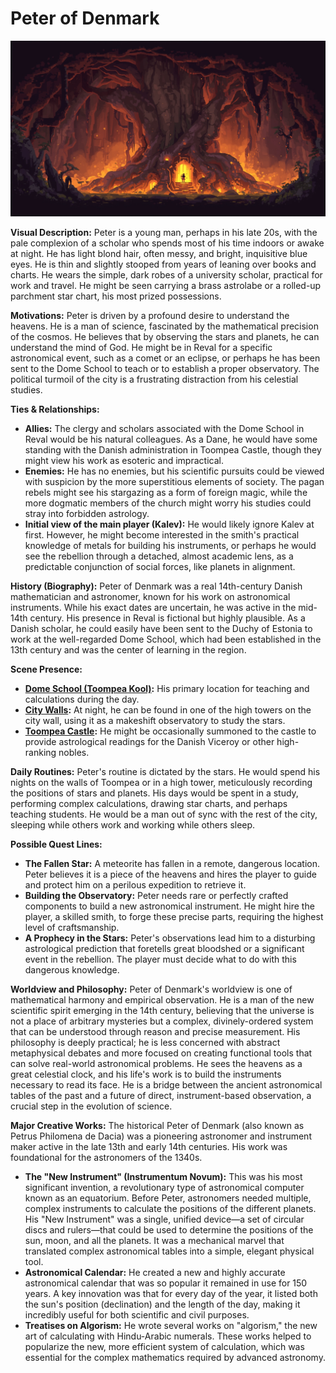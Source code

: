 # Peter of Denmark

![alt text](../../skills/image-8.png)

**Visual Description:**
Peter is a young man, perhaps in his late 20s, with the pale complexion of a scholar who spends most of his time indoors or awake at night. He has light blond hair, often messy, and bright, inquisitive blue eyes. He is thin and slightly stooped from years of leaning over books and charts. He wears the simple, dark robes of a university scholar, practical for work and travel. He might be seen carrying a brass astrolabe or a rolled-up parchment star chart, his most prized possessions.

**Motivations:**
Peter is driven by a profound desire to understand the heavens. He is a man of science, fascinated by the mathematical precision of the cosmos. He believes that by observing the stars and planets, he can understand the mind of God. He might be in Reval for a specific astronomical event, such as a comet or an eclipse, or perhaps he has been sent to the Dome School to teach or to establish a proper observatory. The political turmoil of the city is a frustrating distraction from his celestial studies.

**Ties & Relationships:**
*   **Allies:** The clergy and scholars associated with the Dome School in Reval would be his natural colleagues. As a Dane, he would have some standing with the Danish administration in Toompea Castle, though they might view his work as esoteric and impractical.
*   **Enemies:** He has no enemies, but his scientific pursuits could be viewed with suspicion by the more superstitious elements of society. The pagan rebels might see his stargazing as a form of foreign magic, while the more dogmatic members of the church might worry his studies could stray into forbidden astrology.
*   **Initial view of the main player (Kalev):** He would likely ignore Kalev at first. However, he might become interested in the smith's practical knowledge of metals for building his instruments, or perhaps he would see the rebellion through a detached, almost academic lens, as a predictable conjunction of social forces, like planets in alignment.

**History (Biography):**
Peter of Denmark was a real 14th-century Danish mathematician and astronomer, known for his work on astronomical instruments. While his exact dates are uncertain, he was active in the mid-14th century. His presence in Reval is fictional but highly plausible. As a Danish scholar, he could easily have been sent to the Duchy of Estonia to work at the well-regarded Dome School, which had been established in the 13th century and was the center of learning in the region.

**Scene Presence:**
*   **[Dome School (Toompea Kool)](../../scenes/revel_toompea/dome_school/dome_school.md):** His primary location for teaching and calculations during the day.
*   **[City Walls](../../scenes/revel_walls_towers/):** At night, he can be found in one of the high towers on the city wall, using it as a makeshift observatory to study the stars.
*   **[Toompea Castle](../../scenes/revel_toompea/domberg/domberg.md):** He might be occasionally summoned to the castle to provide astrological readings for the Danish Viceroy or other high-ranking nobles.

**Daily Routines:**
Peter's routine is dictated by the stars. He would spend his nights on the walls of Toompea or in a high tower, meticulously recording the positions of stars and planets. His days would be spent in a study, performing complex calculations, drawing star charts, and perhaps teaching students. He would be a man out of sync with the rest of the city, sleeping while others work and working while others sleep.

**Possible Quest Lines:**
*   **The Fallen Star:** A meteorite has fallen in a remote, dangerous location. Peter believes it is a piece of the heavens and hires the player to guide and protect him on a perilous expedition to retrieve it.
*   **Building the Observatory:** Peter needs rare or perfectly crafted components to build a new astronomical instrument. He might hire the player, a skilled smith, to forge these precise parts, requiring the highest level of craftsmanship.
*   **A Prophecy in the Stars:** Peter's observations lead him to a disturbing astrological prediction that foretells great bloodshed or a significant event in the rebellion. The player must decide what to do with this dangerous knowledge.

**Worldview and Philosophy:**
Peter of Denmark's worldview is one of mathematical harmony and empirical observation. He is a man of the new scientific spirit emerging in the 14th century, believing that the universe is not a place of arbitrary mysteries but a complex, divinely-ordered system that can be understood through reason and precise measurement. His philosophy is deeply practical; he is less concerned with abstract metaphysical debates and more focused on creating functional tools that can solve real-world astronomical problems. He sees the heavens as a great celestial clock, and his life's work is to build the instruments necessary to read its face. He is a bridge between the ancient astronomical tables of the past and a future of direct, instrument-based observation, a crucial step in the evolution of science.

**Major Creative Works:**
The historical Peter of Denmark (also known as Petrus Philomena de Dacia) was a pioneering astronomer and instrument maker active in the late 13th and early 14th centuries. His work was foundational for the astronomers of the 1340s.
-   **The "New Instrument" (Instrumentum Novum):** This was his most significant invention, a revolutionary type of astronomical computer known as an equatorium. Before Peter, astronomers needed multiple, complex instruments to calculate the positions of the different planets. His "New Instrument" was a single, unified device—a set of circular discs and rulers—that could be used to determine the positions of the sun, moon, and all the planets. It was a mechanical marvel that translated complex astronomical tables into a simple, elegant physical tool.
-   **Astronomical Calendar:** He created a new and highly accurate astronomical calendar that was so popular it remained in use for 150 years. A key innovation was that for every day of the year, it listed both the sun's position (declination) and the length of the day, making it incredibly useful for both scientific and civil purposes.
-   **Treatises on Algorism:** He wrote several works on "algorism," the new art of calculating with Hindu-Arabic numerals. These works helped to popularize the new, more efficient system of calculation, which was essential for the complex mathematics required by advanced astronomy.
